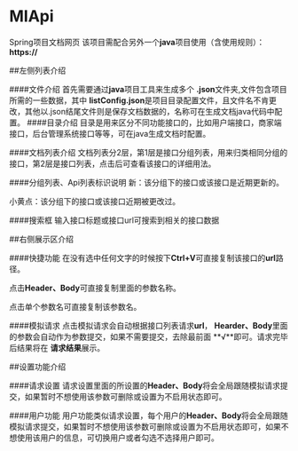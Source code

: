 # MIApi
Spring项目文档网页
该项目需配合另外一个**java**项目使用（含使用规则）：**https://**

##左侧列表介绍

####文件介绍
首先需要通过**java**项目工具来生成多个
**.json**文件夹,文件包含项目所需的一些数据，其中
**listConfig.json**是项目目录配置文件，且文件名不肯更改，其他以.json结尾文件则是保存文档数据的，名称可在生成文档java代码中配置。
####目录介绍
目录是用来区分不同功能接口的，比如用户端接口，商家端接口，后台管理系统接口等等，可在java生成文档时配置。

####文档列表介绍
文档列表分2层，第1层是接口分组列表，用来归类相同分组的接口，第2层是接口列表，点击后可查看该接口的详细用法。

####分组列表、Api列表标识说明
新：该分组下的接口或该接口是近期更新的。

小黄点：该分组下的接口或该接口近期被更改过。

####搜索框
输入接口标题或接口url可搜索到相关的接口数据


##右侧展示区介绍

####快捷功能
在没有选中任何文字的时候按下**Ctrl+V**可直接复制该接口的**url**路径。

点击**Header、Body**可直接复制里面的参数名称。

点击单个参数名可直接复制该参数名。

####模拟请求
点击模拟请求会自动根据接口列表请求**url**，
**Hearder、Body**里面的参数会自动作为参数提交，如果不需要提交，去除最前面
**√**即可。请求完毕后结果将在
**请求结果**展示。

##设置功能介绍

####请求设置
请求设置里面的所设置的**Header、Body**将会全局跟随模拟请求提交，如果暂时不想使用该参数可删除或设置为不启用状态即可。

####用户功能
用户功能类似请求设置，每个用户的**Header、Body**将会全局跟随模拟请求提交，如果暂时不想使用该参数可删除或设置为不启用状态即可，如果不想使用该用户的信息，可切换用户或者勾选不选择用户即可。